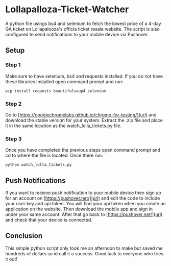 # Lollapalloza-Ticket-Watcher
A python file usings bs4 and selenium to fetch the lowest price of a 4-day GA ticket on Lollapalooza's officla ticket resale website. The script is also configured to send notifications to your mobile device via Pushover.

## Setup

### Step 1
Make sure to have selenium, bs4 and requests installed.
If you do not have these libraries installed open command prompt and run:
```
pip install requests beautifulsoup4 selenium
```
### Step 2
Go to [https://googlechromelabs.github.io/chrome-for-testing/](url) and download the stable version for your system.
Extract the .zip file and place it in the same location as the watch_lolla_tickets.py file.

### Step 3
Once you have completed the previous steps open command prompt and cd to where the file is located. Once there run:
```
python watch_lolla_tickets.py
```

## Push Notifications
If you want to recieve push notification to your mobile device then sign up for an account on [https://pushover.net/](url) and edit the code to include your user key and api token. You will find your api token when you create an application on the website. Then download the mobile app and sign in under your same account. After that go back to [https://pushover.net/](url) and check that your device is connected. 

## Conclusion
This simple python script only took me an afternoon to make but saved me hundreds of dollars so id call it a success. Good luck to everyone who tries it out!

